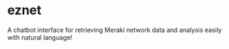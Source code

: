 # eznet
A chatbot interface for retrieving Meraki network data and analysis easily with natural language!


